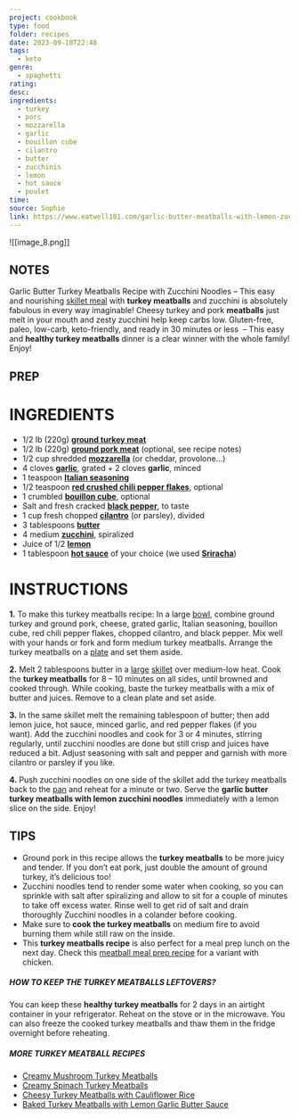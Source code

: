 ```yaml
---
project: cookbook
type: food
folder: recipes
date: 2023-09-10T22:48
tags:
  - keto
genre:
  - spaghetti
rating: 
desc: 
ingredients:
  - turkey
  - porc
  - mozzarella
  - garlic
  - bouillon cube
  - cilantro
  - butter
  - zucchinis
  - lemon
  - hot sauce
  - poulet
time: 
source: Sophie
link: https://www.eatwell101.com/garlic-butter-meatballs-with-lemon-zucchini-noodles
---
```

![[image_8.png]]



## NOTES

Garlic Butter Turkey Meatballs Recipe with Zucchini Noodles – This easy and nourishing [skillet meal](https://www.eatwell101.com/tag/skillet-recipes "SKILLET RECIPES") with **turkey meatballs** and zucchini is absolutely fabulous in every way imaginable! Cheesy turkey and pork **meatballs** just melt in your mouth and zesty zucchini help keep carbs low. Gluten-free, paleo, low-carb, keto-friendly, and ready in 30 minutes or less  – This easy and **healthy turkey meatballs** dinner is a clear winner with the whole family! Enjoy!


## PREP


# INGREDIENTS

- 1/2 lb (220g) [**ground turkey meat**](https://amzn.to/2KhcQru)
- 1/2 lb (220g) [**ground pork meat**](https://amzn.to/34VmbNN) (optional, see recipe notes)
- 1/2 cup shredded [**mozzarella**](https://amzn.to/32FG9ud) (or cheddar, provolone…)
- 4 cloves [**garlic**](https://amzn.to/34ZxKU0), grated + 2 cloves **garlic**, minced
- 1 teaspoon **[Italian seasoning](https://amzn.to/2XZUz7v)**
- 1/2 teaspoon [**red crushed chili pepper flakes**](https://amzn.to/2HArZ70), optional
- 1 crumbled [**bouillon cube**](https://amzn.to/2q9uTsZ), optional
- Salt and fresh cracked **[black pepper](https://amzn.to/2HBXlu2)**, to taste
- 1 cup fresh chopped [**cilantro**](https://amzn.to/2QfYMm8) (or parsley), divided
- 3 tablespoons [**butter**](https://amzn.to/2NM07PG)
- 4 medium [**zucchini**](https://amzn.to/2q0IxPd), spiralized
- Juice of 1/2 [**lemon**](https://amzn.to/2QjyY8z)
- 1 tablespoon [**hot sauce**](https://amzn.to/2O4EyJi) of your choice (we used [**Sriracha**](https://amzn.to/2O4EyJi))

# INSTRUCTIONS

**1.** To make this turkey meatballs recipe: In a large [bowl](https://amzn.to/40h9qui), combine ground turkey and ground pork, cheese, grated garlic, Italian seasoning, bouillon cube, red chili pepper flakes, chopped cilantro, and black pepper. Mix well with your hands or fork and form medium turkey meatballs. Arrange the turkey meatballs on a [plate](https://amzn.to/3jqrTUS) and set them aside.

**2.** Melt 2 tablespoons butter in a [large](https://amzn.to/2nOVV4f) [skillet](https://amzn.to/3YlYb2a) over medium-low heat. Cook the **turkey meatballs** for 8 – 10 minutes on all sides, until browned and cooked through. While cooking, baste the turkey meatballs with a mix of butter and juices. Remove to a clean plate and set aside.

**3.** In the same skillet melt the remaining tablespoon of butter; then add lemon juice, hot sauce, minced garlic, and red pepper flakes (if you want). Add the zucchini noodles and cook for 3 or 4 minutes, stirring regularly, until zucchini noodles are done but still crisp and juices have reduced a bit. Adjust seasoning with salt and pepper and garnish with more cilantro or parsley if you like.

**4.** Push zucchini noodles on one side of the skillet add the turkey meatballs back to the [pan](https://amzn.to/3wSbxXZ) and reheat for a minute or two. Serve the **garlic butter turkey meatballs with lemon zucchini noodles** immediately with a lemon slice on the side. Enjoy!

## TIPS



- Ground pork in this recipe allows the **turkey meatballs** to be more juicy and tender. If you don’t eat pork, just double the amount of ground turkey, it’s delicious too!
- Zucchini noodles tend to render some water when cooking, so you can sprinkle with salt after spiralizing and allow to sit for a couple of minutes to take off excess water. Rinse well to get rid of salt and drain thoroughly Zucchini noodles in a colander before cooking.
- Make sure to **cook the turkey meatballs** on medium fire to avoid burning them while still raw on the inside.
- This **turkey meatballs recipe** is also perfect for a meal prep lunch on the next day. Check this [meatball meal prep recipe](https://www.eatwell101.com/meal-prep-garlic-butter-chicken-meatballs-recipe-zucchini-noodles) for a variant with chicken.

##### HOW TO KEEP THE TURKEY MEATBALLS LEFTOVERS?

You can keep these **healthy turkey meatballs** for 2 days in an airtight container in your refrigerator. Reheat on the stove or in the microwave. You can also freeze the cooked turkey meatballs and thaw them in the fridge overnight before reheating.

##### MORE TURKEY MEATBALL RECIPES

- [Creamy Mushroom Turkey Meatballs](https://www.eatwell101.com/creamy-mushroom-turkey-meatballs-recipe)
- [Creamy Spinach Turkey Meatballs](https://www.eatwell101.com/creamy-spinach-turkey-meatballs-recipe)
- [Cheesy Turkey Meatballs with Cauliflower Rice](https://www.eatwell101.com/cheesy-stuffed-turkey-meatballs-with-cauliflower-rice)
- [Baked Turkey Meatballs with Lemon Garlic Butter Sauce](https://www.eatwell101.com/baked-turkey-meatballs-with-garlic-butter-herb-sauce)